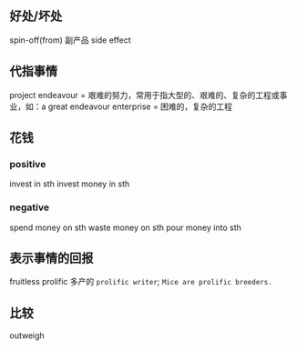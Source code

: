 ## 好处/坏处
spin-off(from) 副产品
side effect

## 代指事情
project
endeavour = 艰难的努力，常用于指大型的、艰难的、复杂的工程或事业，如：a great endeavour
enterprise = 困难的，复杂的工程

## 花钱
### positive
invest in sth
invest money in sth
### negative
spend money on sth
waste money on sth
pour money into sth

## 表示事情的回报
fruitless
prolific 多产的 `prolific writer`; `Mice are prolific breeders.`

## 比较
outweigh